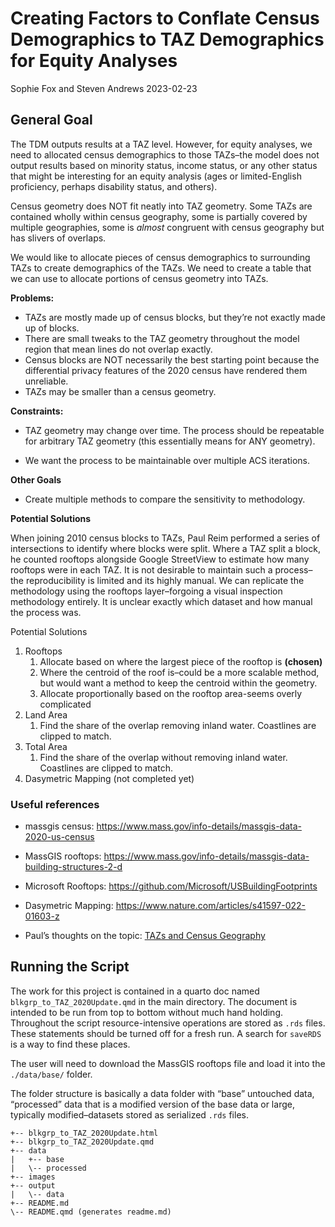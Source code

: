 Creating Factors to Conflate Census Demographics to TAZ Demographics for
Equity Analyses
================
Sophie Fox and Steven Andrews
2023-02-23

## General Goal

The TDM outputs results at a TAZ level. However, for equity analyses, we
need to allocated census demographics to those TAZs–the model does not
output results based on minority status, income status, or any other
status that might be interesting for an equity analysis (ages or
limited-English proficiency, perhaps disability status, and others).

Census geometry does NOT fit neatly into TAZ geometry. Some TAZs are
contained wholly within census geography, some is partially covered by
multiple geographies, some is *almost* congruent with census geography
but has slivers of overlaps.

We would like to allocate pieces of census demographics to surrounding
TAZs to create demographics of the TAZs. We need to create a table that
we can use to allocate portions of census geometry into TAZs.

**Problems:**

-   TAZs are mostly made up of census blocks, but they’re not exactly
    made up of blocks.
-   There are small tweaks to the TAZ geometry throughout the model
    region that mean lines do not overlap exactly.
-   Census blocks are NOT necessarily the best starting point because
    the differential privacy features of the 2020 census have rendered
    them unreliable.
-   TAZs may be smaller than a census geometry.

**Constraints:**

-   TAZ geometry may change over time. The process should be repeatable
    for arbitrary TAZ geometry (this essentially means for ANY
    geometry).

-   We want the process to be maintainable over multiple ACS iterations.

**Other Goals**

-   Create multiple methods to compare the sensitivity to methodology.

**Potential Solutions**

When joining 2010 census blocks to TAZs, Paul Reim performed a series of
intersections to identify where blocks were split. Where a TAZ split a
block, he counted rooftops alongside Google StreetView to estimate how
many rooftops were in each TAZ. It is not desirable to maintain such a
process–the reproducibility is limited and its highly manual. We can
replicate the methodology using the rooftops layer–forgoing a visual
inspection methodology entirely. It is unclear exactly which dataset and
how manual the process was.

Potential Solutions

1.  Rooftops
    1.  Allocate based on where the largest piece of the rooftop is
        **(chosen)**
    2.  Where the centroid of the roof is–could be a more scalable
        method, but would want a method to keep the centroid within the
        geometry.
    3.  Allocate proportionally based on the rooftop area-seems overly
        complicated
2.  Land Area
    1.  Find the share of the overlap removing inland water. Coastlines
        are clipped to match.
3.  Total Area
    1.  Find the share of the overlap without removing inland water.
        Coastlines are clipped to match.
4.  Dasymetric Mapping (not completed yet)

### Useful references

-   massgis census:
    <https://www.mass.gov/info-details/massgis-data-2020-us-census>

-   MassGIS rooftops:
    <https://www.mass.gov/info-details/massgis-data-building-structures-2-d>

-   Microsoft Rooftops:
    <https://github.com/Microsoft/USBuildingFootprints>

-   Dasymetric Mapping:
    <https://www.nature.com/articles/s41597-022-01603-z>

-   Paul’s thoughts on the topic: [TAZs and Census
    Geography](https://docs.google.com/presentation/d/1MDErn39ACXf1nyaW1dcCB9o_aeXUcY9tLi2yhBLjQXw/edit#slide=id.gcc3b1fded3_0_121)

## Running the Script

The work for this project is contained in a quarto doc named
`blkgrp_to_TAZ_2020Update.qmd` in the main directory. The document is
intended to be run from top to bottom without much hand holding.
Throughout the script resource-intensive operations are stored as `.rds`
files. These statements should be turned off for a fresh run. A search
for `saveRDS` is a way to find these places.

The user will need to download the MassGIS rooftops file and load it
into the `./data/base/` folder.

The folder structure is basically a data folder with “base” untouched
data, “processed” data that is a modified version of the base data or
large, typically modified–datasets stored as serialized `.rds` files.

    +-- blkgrp_to_TAZ_2020Update.html
    +-- blkgrp_to_TAZ_2020Update.qmd
    +-- data
    |   +-- base
    |   \-- processed
    +-- images
    +-- output
    |   \-- data
    +-- README.md
    \-- README.qmd (generates readme.md)
